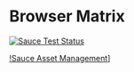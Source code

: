 

# Browser Matrix
[![Sauce Test Status](https://saucelabs.com/browser-matrix/parora.svg)](https://saucelabs.com/u/parora?auth=HMAC_TOKEN)

[!Sauce Asset Management](https://saucelabs.com/open_sauce/build_status/asset_management.svg)]

